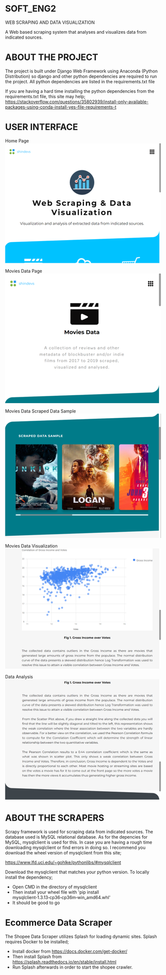 # SOFT_ENG2
WEB SCRAPING AND DATA VISUALIZATION

A Web based scraping system that analyses and visualizes data from indicated sources.


# ABOUT THE PROJECT
The project is built under Django Web Framework using Anaconda (Python Distribution) so django and other python dependencies are required to run the project. 
All python dependencies are listed in the requirements.txt file

If you are having a hard time installing the python dependencies from the requirements.txt file,
this site may help; 
    https://stackoverflow.com/questions/35802939/install-only-available-packages-using-conda-install-yes-file-requirements-t

# USER INTERFACE

Home Page
![Home Page](https://github.com/JurYel/SOFT_ENG2/blob/master/homepage.PNG)

Movies Data Page
![Movies](https://github.com/JurYel/SOFT_ENG2/blob/master/movies.PNG)

Movies Data Scraped Data Sample
![Scraped](https://github.com/JurYel/SOFT_ENG2/blob/master/scraped_data.PNG)

Movies Data Visualization
![Viz](https://github.com/JurYel/SOFT_ENG2/blob/master/visualization.PNG)

Data Analysis
![Analysis](https://github.com/JurYel/SOFT_ENG2/blob/master/analyses.PNG)

# ABOUT THE SCRAPERS

Scrapy framework is used for scraping data from indicated sources.
The database used is MySQL relational database.
As for the depencies for MySQL, mysqlclient is used for this.
In case you are having a rough time downloading mysqlclient or find errors in doing so.
I recommend you download the wheel version of mysqlclient from this site;

https://www.lfd.uci.edu/~gohlke/pythonlibs/#mysqlclient

Download the mysqlclient that matches your python version.
To locally install the dependency;
  - Open CMD in the directory of mysqlclient
  - Then install your wheel file with 'pip install mysqlclient‑1.3.13‑cp36‑cp36m‑win_amd64.whl'
  - It should be good to go

# Ecommerce Data Scraper

The Shopee Data Scraper utilizes Splash for loading dynamic sites. 
Splash requires Docker to be installed;
  - Install docker from https://docs.docker.com/get-docker/
  - Then install Splash from https://splash.readthedocs.io/en/stable/install.html
  - Run Splash afterwards in order to start the shopee crawler.
  
 

